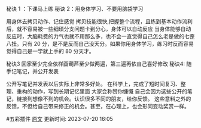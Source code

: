 
秘诀 1 ：下课马上练
秘诀 2：用身体学习、不要用脑袋学习

用身体去拷贝动作、记住感觉
拷贝技能很快,把握整个流程，且练到基本动作流利后，就不容易被一些细琐分支问题卡到分心，身体可以自动反应
当身体能够自动反应时，大脑耗费的力气也就不用那么多，也不会一直觉得自己怎么老是做的七歪八扭。只有 20 分，是不是反而自己没天分。如果你用身体学习，练习时反而容易觉得自己是一学就上手的 80 分天才。

秘诀3  回家至少完全依样画葫芦至少做两遍，第三遍再依自己喜好修改
秘诀4:  随手记笔记，并公开发表

公开写笔记并发表以后实际上非常多好处。
在科学上，完成了短时间复习、整理、重构的动作，写到长期记忆里面
大家会称赞你慷慨
自己会因为这些公开的笔记，链接到想像不到的机会。认识很多不同的朋友，给你反馈。
这些意料之外的反馈，不但给自己带来修正的机会。甚至，在心理上，也会形同变动奖赏一样。



 #五彩插件 [原文](https://github.com/xdite/learn-hack/blob/master/15.md)
更新时间: 2023-07-20 16:05